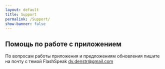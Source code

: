 ```yaml
---
layout: default
title: Support
permalink: /Support/
show-banner: false
---
```


## Помощь по работе с приложением

По вопросам работы приложения и предложениям обновления пишите на почту с темой FlashSpeak [dv.denstr@gmail.com](mailto:dv.denstr@gmail.com)
